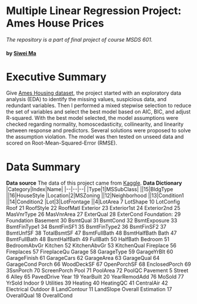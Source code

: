 # Multiple Linear Regression Project: Ames House Prices
*The repository is a part of final project of course MSDS 601.* 

#### by [Siwei Ma](https://www.linkedin.com/in/siwei-ma-28345856/)


# Executive Summary
Give [Ames Housing dataset](http://jse.amstat.org/v19n3/decock.pdf), the project started with an exploratory data analysis (EDA) to identify the missing values, suspicious data, and redundant variables. Then I performed a mixed stepwise selection to reduce the set of variables and select the best model based on AIC, BIC, and adjust R-squared. With the best model selected, the model assumptions were checked regarding normality, homoscedasticity, collinearity, and linearity between response and predictors. Several solutions were proposed to solve the assumption violation. The model was then tested on unseed data and scored on Root-Mean-Squared-Error (RMSE).

# Data Summary
**Data source**
The data of this project came from [Kaggle](https://www.kaggle.com/c/house-prices-advanced-regression-techniques). 
**Data Dictionary**
|Category|Index|Name|
|--|--|--|
|Type|1|MSSubClass|
||15|BldgType
||16|HouseStyle
|Location|2|MSZoning
||12|Neighborhood
||13|Condition1
||14|Condition2
|Lot|3|LotFrontage
||4|LotArea
	7	LotShape
	10	LotConfig
Roof	21	RoofStyle
	22	RoofMatl
Exterior	23	Exterior1st
	24	Exterior2nd
	25	MasVnrType
	26	MasVnrArea
	27	ExterQual
	28	ExterCond
Foundation:	29	Foundation
Basement	30	BsmtQual
	31	BsmtCond
	32	BsmtExposure
	33	BsmtFinType1
	34	BsmtFinSF1
	35	BsmtFinType2
	36	BsmtFinSF2
	37	BsmtUnfSF
	38	TotalBsmtSF
	47	BsmtFullBath
	48	BsmtHalfBath
Bath	47	BsmtFullBath
	48	BsmtHalfBath
	49	FullBath
	50	HalfBath
Bedroom	51	BedroomAbvGr
Kitchen	52	KitchenAbvGr
	53	KitchenQual
Fireplace	56	Fireplaces
	57	FireplaceQu
Garage	58	GarageType
	59	GarageYrBlt
	60	GarageFinish
	61	GarageCars
	62	GarageArea
	63	GarageQual
	64	GarageCond
Porch	66	WoodDeckSF
	67	OpenPorchSF
	68	EnclosedPorch
	69	3SsnPorch
	70	ScreenPorch
Pool	71	PoolArea
	72	PoolQC
Pavement	5	Street
	6	Alley
	65	PavedDrive
Year	19	YearBuilt
	20	YearRemodAdd
	76	MoSold
	77	YrSold
Indoor	9	Utilities
	39	Heating
	40	HeatingQC
	41	CentralAir
	42	Electrical
Outdoor	8	LandContour
	11	LandSlope
Overall Estimation	17	OverallQual
	18	OverallCond
